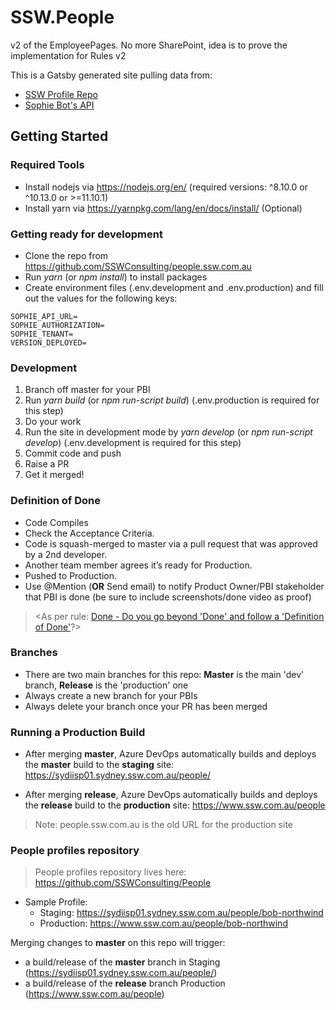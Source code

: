 # SSW.People

v2 of the EmployeePages. No more SharePoint, idea is to prove the implementation for Rules v2

This is a Gatsby generated site pulling data from:
- [SSW Profile Repo](https://github.com/SSWConsulting/People)
- [Sophie Bot's API](https://sswsophie.com)

## Getting Started

### Required Tools
- Install nodejs via https://nodejs.org/en/ (required versions: ^8.10.0 or ^10.13.0 or >=11.10.1)
- Install yarn via https://yarnpkg.com/lang/en/docs/install/ (Optional)

### Getting ready for development
- Clone the repo from https://github.com/SSWConsulting/people.ssw.com.au
- Run *yarn* (or *npm install*) to install packages
- Create environment files (.env.development and .env.production) and fill out the values for the following keys:
```
SOPHIE_API_URL=
SOPHIE_AUTHORIZATION=
SOPHIE_TENANT=
VERSION_DEPLOYED=
```

### Development
1. Branch off master for your PBI
2. Run *yarn build* (or *npm run-script build*) (.env.production is required for this step)
3. Do your work
4. Run the site in development mode by *yarn develop* (or *npm run-script develop*) (.env.development is required for this step)
5. Commit code and push
6. Raise a PR
7. Get it merged!

### Definition of Done

- Code Compiles
- Check the Acceptance Criteria.
- Code is squash-merged to master via a pull request that was approved by a 2nd developer.
- Another team member agrees it’s ready for Production.
- Pushed to Production.
- Use @Mention (**OR** Send email) to notify Product Owner/PBI stakeholder that PBI is done (be sure to include screenshots/done video as proof) 

> <As per rule: [Done - Do you go beyond 'Done' and follow a 'Definition of Done'](https://rules.ssw.com.au/done-do-you-go-beyond-done-and-follow-a-definition-of-done)?>

### Branches
- There are two main branches for this repo: **Master** is the main 'dev' branch, **Release** is the 'production' one
- Always create a new branch for your PBIs 
- Always delete your branch once your PR has been merged

### Running a Production Build
- After merging **master**, Azure DevOps automatically builds and deploys the **master** build to the **staging** site: https://sydiisp01.sydney.ssw.com.au/people/
  
- After merging **release**, Azure DevOps automatically builds and deploys the **release** build to the **production** site: https://www.ssw.com.au/people

> Note: people.ssw.com.au is the old URL for the production site

### People profiles repository

> People profiles repository lives here: https://github.com/SSWConsulting/People
- Sample Profile: 
  - Staging: https://sydiisp01.sydney.ssw.com.au/people/bob-northwind
  - Production: https://www.ssw.com.au/people/bob-northwind

Merging changes to **master** on this repo will trigger:
- a build/release of the **master** branch in Staging (https://sydiisp01.sydney.ssw.com.au/people/)
- a build/release of the **release** branch Production (https://www.ssw.com.au/people)
